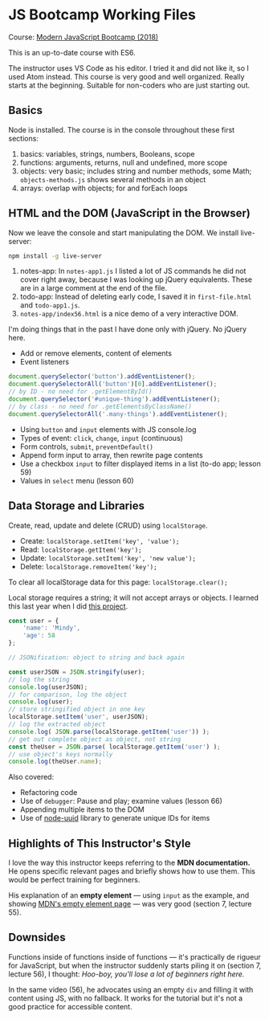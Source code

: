 # JS Bootcamp Working Files

Course: [Modern JavaScript Bootcamp (2018)](https://www.udemy.com/modern-javascript/learn/v4/content)

This is an up-to-date course with ES6.

The instructor uses VS Code as his editor. I tried it and did not like it, so I used Atom instead. This course is very good and well organized. Really starts at the beginning. Suitable for non-coders who are just starting out.

## Basics

Node is installed. The course is in the console throughout these first sections:

1. basics: variables, strings, numbers, Booleans, scope
2. functions: arguments, returns, null and undefined, more scope
3. objects: very basic; includes string and number methods, some Math; `objects-methods.js` shows several methods in an object
4. arrays: overlap with objects; for and forEach loops

## HTML and the DOM (JavaScript in the Browser)

Now we leave the console and start manipulating the DOM. We install live-server:

```bash
npm install -g live-server
```

1. notes-app: In `notes-app1.js` I listed a lot of JS commands he did not cover right away, because I was looking up jQuery equivalents. These are in a large comment at the end of the file.
2. todo-app: Instead of deleting early code, I saved it in `first-file.html` and `todo-app1.js`.
3. `notes-app/index56.html` is a nice demo of a very interactive DOM.

I'm doing things that in the past I have done only with jQuery. No jQuery here.

* Add or remove elements, content of elements
* Event listeners

```javascript
document.querySelector('button').addEventListener();
document.querySelectorAll('button')[0].addEventListener();
// by ID - no need for .getElementById()
document.querySelector('#unique-thing').addEventListener();
// by class - no need for .getElementsByClassName()
document.querySelectorAll('.many-things').addEventListener();
```

* Using `button` and `input` elements with JS console.log
* Types of event: `click`, `change`, `input` (continuous)
* Form controls, `submit`, `preventDefault()`
* Append form input to array, then rewrite page contents
* Use a checkbox `input` to filter displayed items in a list (to-do app; lesson 59)
* Values in `select` menu (lesson 60)


## Data Storage and Libraries

Create, read, update and delete (CRUD) using `localStorage`.

* Create: `localStorage.setItem('key', 'value');`
* Read: `localStorage.getItem('key');`
* Update: `localStorage.setItem('key', 'new value');`
* Delete: `localStorage.removeItem('key');`

To clear all localStorage data for this page: `localStorage.clear();`

Local storage requires a string; it will not accept arrays or objects. I learned this last year when I did [this project](https://github.com/macloo/to-do-list-localstorage).

```javascript
const user = {
    'name': 'Mindy',
    'age': 58
};

// JSONification: object to string and back again

const userJSON = JSON.stringify(user);
// log the string
console.log(userJSON);
// for comparison, log the object
console.log(user);
// store stringified object in one key
localStorage.setItem('user', userJSON);
// log the extracted object
console.log( JSON.parse(localStorage.getItem('user')) );
// get out complete object as object, not string
const theUser = JSON.parse( localStorage.getItem('user') );
// use object's keys normally
console.log(theUser.name);
```

Also covered:

* Refactoring code
* Use of `debugger`: Pause and play; examine values (lesson 66)
* Appending multiple items to the DOM
* Use of [node-uuid](https://github.com/kelektiv/node-uuid) library to generate unique IDs for items 


## Highlights of This Instructor's Style

I love the way this instructor keeps referring to the **MDN documentation.** He opens specific relevant pages and briefly shows how to use them. This would be perfect training for beginners.

His explanation of an **empty element** &mdash; using `input` as the example, and showing [MDN's empty element page](https://developer.mozilla.org/en-US/docs/Glossary/Empty_element) &mdash; was very good (section 7, lecture 55).

## Downsides

Functions inside of functions inside of functions &mdash; it's practically de rigueur for JavaScript, but when the instructor suddenly starts piling it on (section 7, lecture 56), I thought: *Hoo-boy, you'll lose a lot of beginners right here.*

In the same video (56), he advocates using an empty `div` and filling it with content using JS, with no fallback. It works for the tutorial but it's not a good practice for accessible content.
